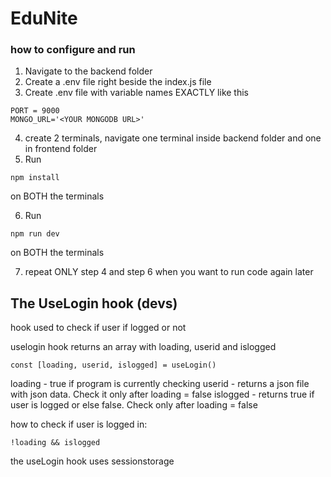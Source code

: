 # EduNite

### how to configure and run
1. Navigate to the backend folder
2. Create a .env file right beside the index.js file
3. Create .env file with variable names EXACTLY like this
```
PORT = 9000
MONGO_URL='<YOUR MONGODB URL>'
```
4. create 2 terminals, navigate one terminal inside backend folder and one in frontend folder
5. Run 
```
npm install
```
on BOTH the terminals

6. Run
```
npm run dev
```
on BOTH the terminals

7. repeat ONLY step 4 and step 6 when you want to run code again later


## The UseLogin hook (devs)

hook used to check if user if logged or not

uselogin hook returns an array with loading, userid and islogged
```
const [loading, userid, islogged] = useLogin()
```

loading - true if program is currently checking
userid - returns a json file with json data. Check it only after loading = false
islogged - returns true if user is logged or else false. Check only after loading = false

how to check if user is logged in:
```
!loading && islogged
```

the useLogin hook uses sessionstorage

